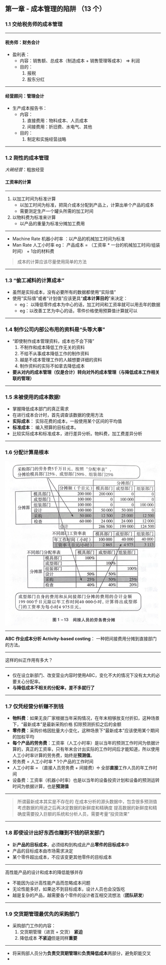 ## 第一章 - 成本管理的陷阱 （13 个）
### 1.1 交给税务师的成本管理

---
#### 税务师：财务会计
- 盈利表：
   - 内容：销售额、总成本（制造成本 + 销售管理等成本） => 利润
   - 目的：
      1. 报税
      2. 股东分红

---
#### 经营顾问：管理会计
- 生产成本报告书：
   - 内容：
      1. 直接费用：物料成本、人员成本
      2. 间接费用：折旧费、水电气、其他
   - 目的：
      1. 制定和实施经营战略

---
### 1.2 刚性的成本管理
*大碗经营*：粗放经营
#### 工资率的计算

--- 

1. 以加工时间为标准计算
   - 以加工时间为标准，把简介成本分配到产品上，计算出单个产品的成本
   - 需要测定生产一个罐头所需的加工时间
2. 以物料费为标准来计算
   - 以产品的重量为标准分摊加工费用
--- 
- Machine Rate 机器小时率 ：以产品的机械加工时间为标准
- Man Rate 人工小时率
   eg： 产品成本 = （工资率 * 一台的机械加工时间/组装时间） + 1台的材料费
> 成本的计算应该尽量使用简单的方法
---
### 1.3 “偷工减料的计算成本”
- 虽然是实际成本，没有必要所有的数据都使用“实际值”
- 使用“实际值”或者“计划值”应该更具“**成本计算目的**”来决定：
   - eg： 以降低零件成本为中心的话，加工时间和工资率就可以用去年的数据
   - eg：以改善工艺为中心的话，零件价格使用预算值计算就可以
---
### 1.4 制作公司内部公布用的资料是“头等大事”
- “即使制作成本管理资料，成本也不会下降”
   1. 不制作和成本降低工作无关的资料
   2. 不给不从事成本降低工作的制作资料
   3. 越是不成本管理工作的人越想要详细的资料
   4. 制作资料的实际不如拿去降低成本
- **要从对内的成本管理（仅是合计）转向对外的成本管理（与降低成本工作相关联的管理）**

---

### 1.5 未被使用的成本数据!
- 掌握降低成本部门的真正需求
- 在进行成本合计时，首先调查该数据的使用方法
- **实际成本**： 实际花费的成本，一般使用某个区间的平均值
- **标准成本**： 编入预算的目标成本。
- 比较实际成本和标准成本，进行差异分析。物料费，加工费差异分析

---
### 1.6 分配计算是根本
![](images/IMG_3172.jpg)

--- 

**ABC 作业成本分析 Activity-based costing**： 一种把间接费用分摊到直接部门的方法。 

---

这样的纠正作用有多大？

---
- 仅在设立新部门、改变营业内容时使用ABC，变化不大的情况下没有太大的必要关心分配率。
- **与降低成本不相关的分配率，差不多就行了**
---

### 1.7 仅凭经营分析赚不到钱

- **物料费**：如果无良厂家根据当年采购情况，在年末相够放支付折扣，这种场景下，“最新成本”是最新采购价格 扣除预测折扣之后的金额
- **零件费**：采购价格因批量大小变化，这种场景下“最新成本”应该使用某个期间的加权平均
- **每个产品的劳务费**：工资率（人工小时率）是以当年的预测工作时间为依据计算的，真正的工资率，只有年末合计出实际的工作时间后才能知道，所以使用人工小时率计算的劳务费，始终是**预测值**。
- 劳务费 = 人工小时率 * 1个产品的工作时间
- 人工小时率 = （直接人员劳务费 + 间接费）➗ 全部**直接**工作人员的年工作时间
- 设备费：工资率（机器小时率）也是以当年的设备投资计划和设备的预测运转时间为依据计算，也是**预测值**
---
> 所谓最新成本其实是不存在的
> 在成本分析的源头数据中，包含很多预测值
> 考虑数据的用途之后再决定数据的新鲜度和精确度
> 提高数据的新鲜度和精确度需要投入巨额的系统和分析人员，需要考量“投资效果”

---
### 1.8 即使设计出好东西也赚到不钱的研发部门
- 新**产品的目标成本**，必须结构到构成此产品**零件的目标成本**中
- 产品的目标成本由市场需求决定
- 某个零件超出成本，不应该变更其他零件的目标成本

--- 
高性能产品的设计和成本的降低能够并存
- 不能因为设计高性能产品而忽略成本问题
- 无论性能多好，如果达不到目标成本，设计人员也会没饭吃
- 越是复杂的产品，越需要各个零件的设计者互相交流想法（**团队研发**）

---
### 1.9 交货期管理最优先的采购部门
- 采购部门工作的内容：
   1. 交货期管理（进货 + 交货） **紧迫**
   2. 降低成本 **不紧迫**但是同样**重要**

--- 
- 将采购部人员分为**负责交货期管理**和**负责降低成本**两部分，避免职能交叉
- 